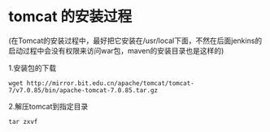 # tomcat 的安装过程 #

(在Tomcat的安装过程中，最好把它安装在/usr/local下面，不然在后面jenkins的启动过程中会没有权限来访问war包，maven的安装目录也是这样的)

1.安装包的下载
```
wget http://mirror.bit.edu.cn/apache/tomcat/tomcat-7/v7.0.85/bin/apache-tomcat-7.0.85.tar.gz
```

2.解压tomcat到指定目录
```
tar zxvf 
```